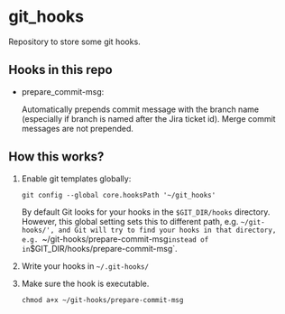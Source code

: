 # git_hooks
Repository to store some git hooks.

## Hooks in this repo

* prepare_commit-msg:
  
  Automatically prepends commit message with the branch name (especially if branch is named after the Jira ticket id). Merge commit messages are not prepended.

## How this works?

1. Enable git templates globally:
    ```
    git config --global core.hooksPath '~/git_hooks'
    ```

    By default Git looks for your hooks in the `$GIT_DIR/hooks` directory. However, this global setting sets this to different path, e.g. `~/git-hooks/', and Git will try to find your hooks in that directory, e.g. `~/git-hooks/prepare-commit-msg` instead of in `$GIT_DIR/hooks/prepare-commit-msg`.

2. Write your hooks in `~/.git-hooks/`

3. Make sure the hook is executable.
    ```
    chmod a+x ~/git-hooks/prepare-commit-msg
    ```
